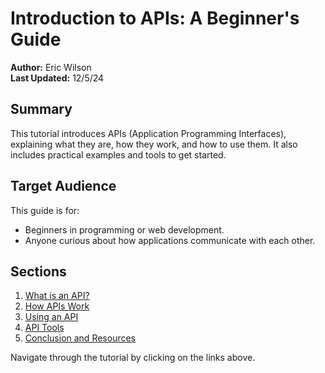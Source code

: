 # Introduction to APIs: A Beginner's Guide

**Author:** Eric Wilson  
**Last Updated:** 12/5/24

## Summary
This tutorial introduces APIs (Application Programming Interfaces), explaining what they are, how they work, and how to use them. It also includes practical examples and tools to get started.

## Target Audience
This guide is for:
- Beginners in programming or web development.
- Anyone curious about how applications communicate with each other.

## Sections
1. [What is an API?](1-what-is-an-api.md)
2. [How APIs Work](2-how-apis-work.md)
3. [Using an API](3-using-an-api.md)
4. [API Tools](4-api-tools.md)
5. [Conclusion and Resources](5-conclusion.md)

Navigate through the tutorial by clicking on the links above.
